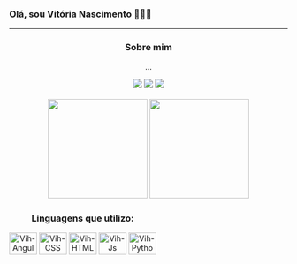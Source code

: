 ### Olá, sou Vitória Nascimento 👩🏾‍💻

<hr>
<div align='center'>
  <h3>Sobre mim</h3>
  <p>...</p>
  <div>
    <a><img src='https://img.shields.io/badge/Telegram-2CA5E0?style=for-the-badge&logo=telegram&logoColor=white'/></a>
    <a><img src='https://img.shields.io/badge/LinkedIn-0077B5?style=for-the-badge&logo=linkedin&logoColor=white'/></a>
    <a><img src='https://img.shields.io/badge/Gmail-D14836?style=for-the-badge&logo=gmail&logoColor=white'/></a>
  </div>
</div>
<br>
<div align='center'>
  <a href='https://github.com/VrBnDev/'></a>
  <img height='180em' src='https://github-readme-stats.vercel.app/api?username=VrBnDev&show_icons=true&theme=dark#gh-dark-mode-only&include_all_comits=true&count_private='>
  <img height='180em' src='https://github-readme-stats.vercel.app/api/top-langs/?username=VrBnDev&layout=compact&langs_count=10&theme=dark#gh-dark-mode-only'>
</div>
<div style='display: inline-block;' align='center'>
  <h3>Linguagens que utilizo:</h3>
  <img align='center' height='40' width='50' alt='Vih-Angular' src="https://cdn.jsdelivr.net/gh/devicons/devicon@latest/icons/angular/angular-original.svg" />    
  <img align='center' height='40' width='50' alt='Vih-CSS' src="https://cdn.jsdelivr.net/gh/devicons/devicon@latest/icons/css3/css3-original.svg" />
  <img align='center' height='40' width='50' alt='Vih-HTML' src="https://cdn.jsdelivr.net/gh/devicons/devicon@latest/icons/html5/html5-original.svg" />
  <img align='center' height='40' width='50' alt='Vih-Js' src="https://cdn.jsdelivr.net/gh/devicons/devicon@latest/icons/javascript/javascript-original.svg" />
  <img align='center' height='40' width='50' alt='Vih-Python' src="https://cdn.jsdelivr.net/gh/devicons/devicon@latest/icons/python/python-original.svg" />                  
</div>
